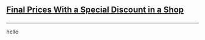 <h2><a href="https://leetcode.com/problems/final-prices-with-a-special-discount-in-a-shop/submissions/922374044/">Final Prices With a Special Discount in a Shop</a></h2><h3></h3><hr>hello